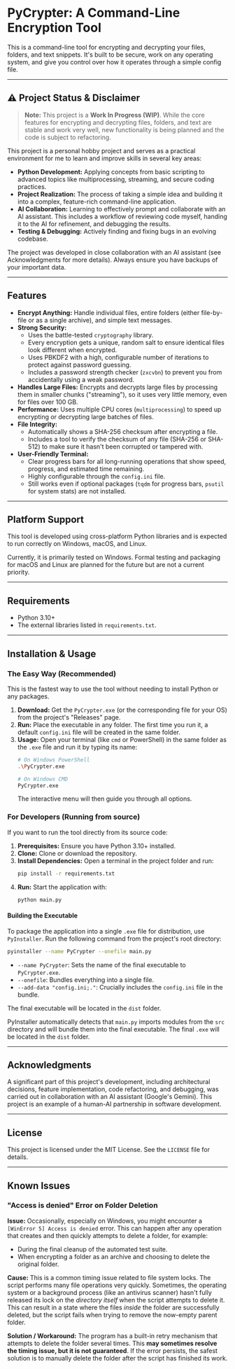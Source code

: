 # PyCrypter: A Command-Line Encryption Tool

This is a command-line tool for encrypting and decrypting your files, folders, and text snippets. It's built to be secure, work on any operating system, and give you control over how it operates through a simple config file.

---

## ⚠️ Project Status & Disclaimer

> **Note:** This project is a **Work In Progress (WIP)**. While the core features for encrypting and decrypting files, folders, and text are stable and work very well, new functionality is being planned and the code is subject to refactoring.

This project is a personal hobby project and serves as a practical environment for me to learn and improve skills in several key areas:
- **Python Development:** Applying concepts from basic scripting to advanced topics like multiprocessing, streaming, and secure coding practices.
- **Project Realization:** The process of taking a simple idea and building it into a complex, feature-rich command-line application.
- **AI Collaboration:** Learning to effectively prompt and collaborate with an AI assistant. This includes a workflow of reviewing code myself, handing it to the AI for refinement, and debugging the results.
- **Testing & Debugging:** Actively finding and fixing bugs in an evolving codebase.

The project was developed in close collaboration with an AI assistant (see Acknowledgments for more details). Always ensure you have backups of your important data.

---

## Features

* **Encrypt Anything:** Handle individual files, entire folders (either file-by-file or as a single archive), and simple text messages.
* **Strong Security:**
    * Uses the battle-tested `cryptography` library.
    * Every encryption gets a unique, random salt to ensure identical files look different when encrypted.
    * Uses PBKDF2 with a high, configurable number of iterations to protect against password guessing.
    * Includes a password strength checker (`zxcvbn`) to prevent you from accidentally using a weak password.
* **Handles Large Files:** Encrypts and decrypts large files by processing them in smaller chunks ("streaming"), so it uses very little memory, even for files over 100 GB.
* **Performance:** Uses multiple CPU cores (`multiprocessing`) to speed up encrypting or decrypting large batches of files.
* **File Integrity:**
    * Automatically shows a SHA-256 checksum after encrypting a file.
    * Includes a tool to verify the checksum of any file (SHA-256 or SHA-512) to make sure it hasn't been corrupted or tampered with.
* **User-Friendly Terminal:**
    * Clear progress bars for all long-running operations that show speed, progress, and estimated time remaining.
    * Highly configurable through the `config.ini` file.
    * Still works even if optional packages (`tqdm` for progress bars, `psutil` for system stats) are not installed.

---

## Platform Support

This tool is developed using cross-platform Python libraries and is expected to run correctly on Windows, macOS, and Linux.

Currently, it is primarily tested on Windows. Formal testing and packaging for macOS and Linux are planned for the future but are not a current priority.

---

## Requirements

* Python 3.10+
* The external libraries listed in `requirements.txt`.

---

## Installation & Usage

### The Easy Way (Recommended)

This is the fastest way to use the tool without needing to install Python or any packages.

1.  **Download:** Get the `PyCrypter.exe` (or the corresponding file for your OS) from the project's "Releases" page.
2.  **Run:** Place the executable in any folder. The first time you run it, a default `config.ini` file will be created in the same folder.
3.  **Usage:** Open your terminal (like `cmd` or PowerShell) in the same folder as the `.exe` file and run it by typing its name:
    ```bash
    # On Windows PowerShell
    .\PyCrypter.exe

    # On Windows CMD
    PyCrypter.exe
    ```
    The interactive menu will then guide you through all options.

### For Developers (Running from source)

If you want to run the tool directly from its source code:

1.  **Prerequisites:** Ensure you have Python 3.10+ installed.
2.  **Clone:** Clone or download the repository.
3.  **Install Dependencies:** Open a terminal in the project folder and run:
    ```bash
    pip install -r requirements.txt
    ```
4.  **Run:** Start the application with:
    ```bash
    python main.py
    ```

#### Building the Executable

To package the application into a single `.exe` file for distribution, use `PyInstaller`. Run the following command from the project's root directory:

```bash
pyinstaller --name PyCrypter --onefile main.py
```
- `--name PyCrypter`: Sets the name of the final executable to `PyCrypter.exe`.
- `--onefile`: Bundles everything into a single file.
- `--add-data "config.ini;."`: Crucially includes the `config.ini` file in the bundle.

The final executable will be located in the `dist` folder.

PyInstaller automatically detects that `main.py` imports modules from the `src` directory and will bundle them into the final executable. The final `.exe` will be located in the `dist` folder.

---

## Acknowledgments

A significant part of this project's development, including architectural decisions, feature implementation, code refactoring, and debugging, was carried out in collaboration with an AI assistant (Google's Gemini). This project is an example of a human-AI partnership in software development.

---

## License

This project is licensed under the MIT License. See the `LICENSE` file for details.

---

## Known Issues

### "Access is denied" Error on Folder Deletion

**Issue:**
Occasionally, especially on Windows, you might encounter a `[WinError 5] Access is denied` error. This can happen after any operation that creates and then quickly attempts to delete a folder, for example:
- During the final cleanup of the automated test suite.
- When encrypting a folder as an archive and choosing to delete the original folder.

**Cause:**
This is a common timing issue related to file system locks. The script performs many file operations very quickly. Sometimes, the operating system or a background process (like an antivirus scanner) hasn't fully released its lock on the *directory itself* when the script attempts to delete it. This can result in a state where the files *inside* the folder are successfully deleted, but the script fails when trying to remove the now-empty parent folder.

**Solution / Workaround:**
The program has a built-in retry mechanism that attempts to delete the folder several times. This **may sometimes resolve the timing issue, but it is not guaranteed**. If the error persists, the safest solution is to manually delete the folder after the script has finished its work.